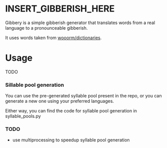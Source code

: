 # INSERT_GIBBERISH_HERE

Gibbery is a simple gibberish generator that translates words from a real language to a pronounceable gibberish.

It uses words taken from [wooorm/dictionaries](https://github.com/wooorm/dictionaries/tree/master/dictionaries).

# Usage

TODO

### Sillable pool generation

You can use the pre-generated syllable pool present in the repo, or you can generate a new one using your preferred languages.

Either way, you can find the code for syllable pool generation in syllable_pools.py

### TODO

- use multiprocessing to speedup syllable pool generation
